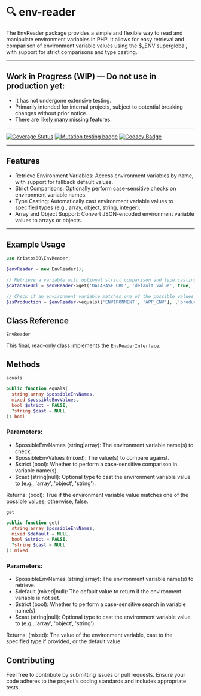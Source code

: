 # 🔍 env-reader

The EnvReader package provides a simple and flexible way to read and manipulate environment variables in PHP. It allows for easy retrieval and comparison of environment variable values using the $_ENV superglobal, with support for strict comparisons and type casting.

---

## Work in Progress (WIP) — Do not use in production yet: ##

- It has not undergone extensive testing.
- Primarily intended for internal projects, subject to potential breaking changes without prior notice.
- There are likely many missing features.

---

[![Coverage Status](https://coveralls.io/repos/github/kristos80/env-reader/badge.svg?branch=master)](https://coveralls.io/github/kristos80/env-reader?branch=master) 
[![Mutation testing badge](https://img.shields.io/endpoint?style=flat&url=https%3A%2F%2Fbadge-api.stryker-mutator.io%2Fgithub.com%2Fkristos80%2Fenv-reader%2Fmaster)](https://dashboard.stryker-mutator.io/reports/github.com/kristos80/env-reader/master)
[![Codacy Badge](https://app.codacy.com/project/badge/Grade/b1424ad661964816aee9fe8ef9e280c0)](https://app.codacy.com/gh/kristos80/env-reader/dashboard?utm_source=gh&utm_medium=referral&utm_content=&utm_campaign=Badge_grade)

---

## Features
- Retrieve Environment Variables: Access environment variables by name, with support for fallback default values.
- Strict Comparisons: Optionally perform case-sensitive checks on environment variable names.
- Type Casting: Automatically cast environment variable values to specified types (e.g., array, object, string, integer).
- Array and Object Support: Convert JSON-encoded environment variable values to arrays or objects.

---

## Example Usage

```PHP
use Kristos80\EnvReader;

$envReader = new EnvReader();

// Retrieve a variable with optional strict comparison and type casting
$databaseUrl = $envReader->get('DATABASE_URL', 'default_value', true, 'string');

// Check if an environment variable matches one of the possible values
$isProduction = $envReader->equals(['ENVIRONMENT', 'APP_ENV'], ['production', 'prod'], true);
```

## Class Reference

`EnvReader`

This final, read-only class implements the `EnvReaderInterface`.

## Methods

`equals`

```PHP
public function equals(
  string|array $possibleEnvNames,
  mixed $possibleEnvValues,
  bool $strict = FALSE,
  ?string $cast = NULL
): bool
```

### Parameters:

- $possibleEnvNames (string|array): The environment variable name(s) to check.
- $possibleEnvValues (mixed): The value(s) to compare against.
- $strict (bool): Whether to perform a case-sensitive comparison in variable name(s).
- $cast (string|null): Optional type to cast the environment variable value to (e.g., 'array', 'object', 'string').

Returns: (bool): True if the environment variable value matches one of the possible values; otherwise, false.

`get`

```PHP
public function get(
  string|array $possibleEnvNames,
  mixed $default = NULL,
  bool $strict = FALSE,
  ?string $cast = NULL
): mixed
```

### Parameters:

- $possibleEnvNames (string|array): The environment variable name(s) to retrieve.
- $default (mixed|null): The default value to return if the environment variable is not set.
- $strict (bool): Whether to perform a case-sensitive search in variable name(s).
- $cast (string|null): Optional type to cast the environment variable value to (e.g., 'array', 'object', 'string').
  
Returns: (mixed): The value of the environment variable, cast to the specified type if provided, or the default value.

## Contributing
Feel free to contribute by submitting issues or pull requests. Ensure your code adheres to the project's coding standards and includes appropriate tests.
